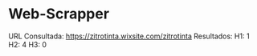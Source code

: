 # Web-Scrapper

URL Consultada: https://zitrotinta.wixsite.com/zitrotinta
Resultados: 
H1: 1
H2: 4
H3: 0

